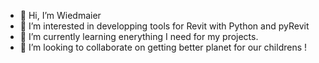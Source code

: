 - 👋 Hi, I’m Wiedmaier
- 👀 I’m interested in developping tools for Revit with Python and pyRevit 
- 🌱 I’m currently learning enerything I need for my projects.
- 💞️ I’m looking to collaborate on getting better planet for our childrens !

<!---
Wiedmaier/Wiedmaier is a ✨ special ✨ repository because its `README.md` (this file) appears on your GitHub profile.
You can click the Preview link to take a look at your changes.
--->

